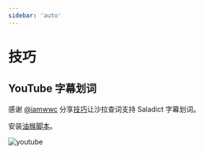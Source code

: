 ```yaml
---
sidebar: 'auto'
---
```


# 技巧

## YouTube 字幕划词

感谢 [@iamwwc](https://github.com/iamwwc) 分享[技巧](https://github.com/crimx/ext-saladict/issues/802)让沙拉查词支持 Saladict 字幕划词。

安装[油猴脚本](https://greasyfork.org/en/scripts/402598-youtube-entancer-of-mine)。

![youtube](https://user-images.githubusercontent.com/24750337/82004593-e127d900-9695-11ea-88a2-4d0c13996adc.png)
